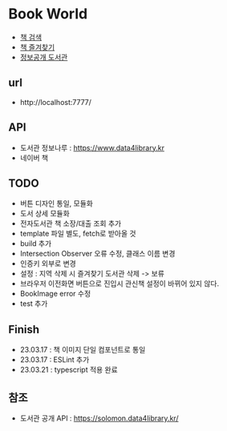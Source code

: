 # Book World

- [책 검색](./src/html/search.html) 
- [책 즐겨찾기](./src/html/favorite.html) 
- [정보공개 도서관](./src/html/library.html) 


## url
- http://localhost:7777/


## API 
- 도서관 정보나루 : https://www.data4library.kr
- 네이버 책 

## TODO
- 버튼 디자인 통일, 모듈화
- 도서 상세 모듈화
- 전자도서관 책 소장/대출 조회 추가
- template 파일 별도, fetch로 받아올 것
- build 추가
- Intersection Observer 오류 수정, 클래스 이름 변경
- 인증키 외부로 변경
- 설정 : 지역 삭제 시 즐겨찾기 도서관 삭제 -> 보류
- 브라우저 이전화면 버튼으로 진입시 관신책 설정이 바뀌어 있지 않다.
- BookImage error 수정
- test 추가

## Finish
- 23.03.17 : 책 이미지 단일 컴포넌트로 통일
- 23.03.17 : ESLint 추가
- 23.03.21 : typescript 적용 완료 

## 참조 
- 도서관 공개 API : https://solomon.data4library.kr/